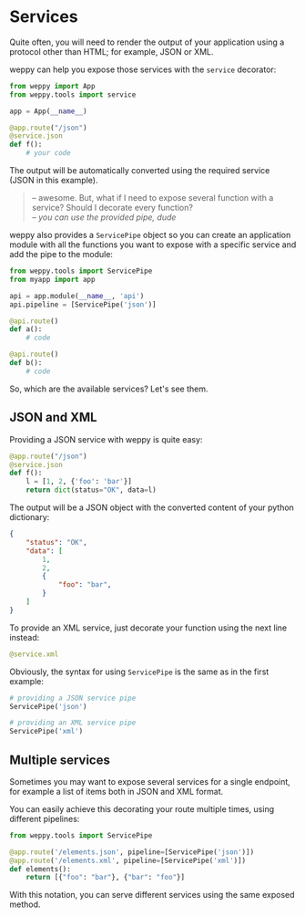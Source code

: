 Services
========

Quite often, you will need to render the output of your application using a
protocol other than HTML; for example, JSON or XML.

weppy can help you expose those services with the `service` decorator:

```python
from weppy import App
from weppy.tools import service

app = App(__name__)

@app.route("/json")
@service.json
def f():
    # your code
```
The output will be automatically converted using the required service
(JSON in this example).

> – awesome. But, what if I need to expose several function with a service?
Should I decorate every function?   
> – *you can use the provided pipe, dude*

weppy also provides a `ServicePipe` object so you can create an application module with all the functions you want to expose with a specific service and add the pipe to the module:

```python
from weppy.tools import ServicePipe
from myapp import app

api = app.module(__name__, 'api')
api.pipeline = [ServicePipe('json')]

@api.route()
def a():
    # code

@api.route()
def b():
    # code
```

So, which are the available services? Let's see them.

JSON and XML
------------

Providing a JSON service with weppy is quite easy:

```python
@app.route("/json")
@service.json
def f():
    l = [1, 2, {'foo': 'bar'}]
    return dict(status="OK", data=l)
```

The output will be a JSON object with the converted content of your python
dictionary:

```json
{
    "status": "OK",
    "data": [
        1,
        2,
        {
            "foo": "bar",
        }
    ]
}
```

To provide an XML service, just decorate your function using the next line
instead:

```python
@service.xml
```

Obviously, the syntax for using `ServicePipe` is the same as in the 
first example:

```python
# providing a JSON service pipe
ServicePipe('json')

# providing an XML service pipe
ServicePipe('xml')
```

Multiple services
-----------------

Sometimes you may want to expose several services for a single endpoint, for example a list of items both in JSON and XML format.

You can easily achieve this decorating your route multiple times, using different pipelines:

```python
from weppy.tools import ServicePipe

@app.route('/elements.json', pipeline=[ServicePipe('json')])
@app.route('/elements.xml', pipeline=[ServicePipe('xml')])
def elements():
    return [{"foo": "bar"}, {"bar": "foo"}]
```

With this notation, you can serve different services using the same exposed method.
